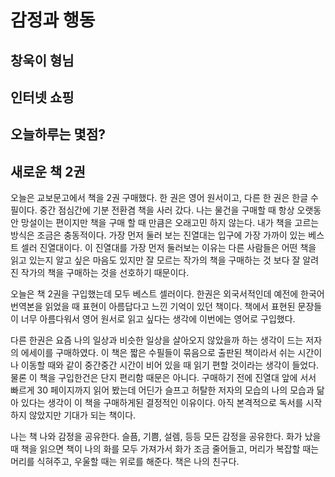 # 감정과 행동

## 창욱이 형님

## 인터넷 쇼핑

## 오늘하루는 몇점?


## 새로운 책 2권

오늘은 교보문고에서 책을 2권 구매했다. 한 권은 영어 원서이고, 다른 한 권은 한글 수필이다. 중간 점심간에 기분 전환겸 책을
사러 갔다. 나는 물건을 구매할 때 항상 오랫동안 망설이는 편이지만 책을 구매 할 때 만큼은 오래고민 하지 않는다. 내가 책을
고르는 방식은 조금은 충동적이다. 가장 먼저 둘러 보는 진열대는 입구에 가장 가까이 있는 베스트 셀러 진열대이다. 이
진열대를 가장 먼저 둘러보는 이유는 다른 사람들은 어떤 책을 읽고 있는지 알고 싶은 마음도 있지만 잘 모르는 작가의 책을
구매하는 것 보다 잘 알려진 작가의 책을 구매하는 것을 선호하기 때문이다. 

오늘은 책 2권을 구입했는데 모두 베스트 셀러이다. 한권은 외국서적인데 예전에 한국어 번역본을 읽었을 때 표현이 아름답다고
느낀 기억이 있던 책이다. 책에서 표현된 문장들이 너무 아름다워서 영어 원서로 읽고 싶다는 생각에 이번에는 영어로 구입했다. 

다른 한권은 요즘 나의 일상과 비슷한 일상을 살아오지 않았을까 하는 생각이 드는 저자의 에세이를 구매하였다. 이 책은 짧은
수필들이 묶음으로 출판된 책이라서 쉬는 시간이나 이동할 때와 같이 중간중간 시간이 비어 있을 때 읽기 편할 것이라는 생각이
들었다. 물론 이 책을 구입한건은 단지 편리함 때문은 아니다. 구매하기 전에 진열대 앞에 서서 빠르게 30 페이지까지 읽어
봤는데 어딘가 슬프고 허탈한 저자의 모습의 나의 모습과 닮아 있다는 생각이 이 책을 구매하게된 결정적인 이유이다. 아직
본격적으로 독서를 시작하지 않았지만 기대가 되는 책이다. 

나는 책 나와 감정을 공유한다. 슬픔, 기쁨, 설렘, 등등 모든 감정을 공유한다. 화가 났을 때 책을 읽으면 책이 나의 화를 모두
가져가서 화가 조금 줄어들고, 머리가 복잡할 때는 머리를 식혀주고, 우울할 때는 위로를 해준다. 책은 나의 친구다. 




